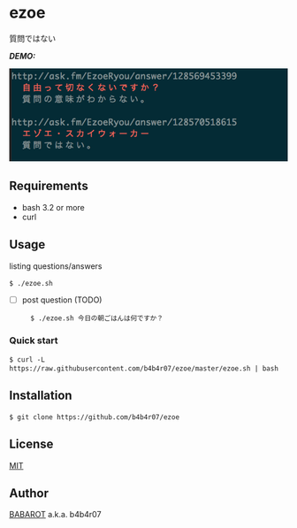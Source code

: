 # ezoe

質問ではない

***DEMO:***

![ezoe](ezoe.png)

## Requirements

- bash 3.2 or more
- curl

## Usage

listing questions/answers

	$ ./ezoe.sh
	
- [ ] post question (TODO)

		$ ./ezoe.sh 今日の朝ごはんは何ですか？

### Quick start

	$ curl -L https://raw.githubusercontent.com/b4b4r07/ezoe/master/ezoe.sh | bash

## Installation

	$ git clone https://github.com/b4b4r07/ezoe

## License

[MIT](https://raw.githubusercontent.com/b4b4r07/dotfiles/master/doc/LICENSE-MIT.txt)

## Author

[BABAROT](http://tellme.tokyo) a.k.a. b4b4r07
